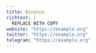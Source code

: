 ```yaml
---
title: Binance
richtext: |
  REPLACE WITH COPY
website: "https://example.org"
twitter: "https://example.org"
telegram: "https://example.org"
---
```

